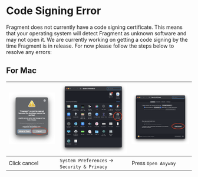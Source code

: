 # Code Signing Error

Fragment does not currently have a code signing certificate. This means that your operating system will detect Fragment as unknown software and may not open it. We are currently working on getting a code signing by the time Fragment is in release. For now please follow the steps below to resolve any errors:

## For Mac

| ![](/doc/macerror.png) | ![](/doc/settings.png)                       | ![](/doc/macoverride.png) |
|------------------------|----------------------------------------------|---------------------------|
| Click cancel           | `System Preferences` -> `Security & Privacy` | Press `Open Anyway`       |
